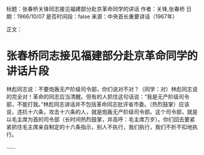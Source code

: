标题：张春桥关锋同志接见福建部分赴京革命同学的讲话
作者：关锋,张春桥
日期：1966/10/07
是否时间段：false
来源：中央首长重要讲话（1967年）

正文：

# 张春桥同志接见福建部分赴京革命同学的讲话片段

林彪同志说：不要炮轰无产阶级司令部，你们说对不对？（同学：对）林彪同志说的完全对！革命的同志应当清醒。但有的人抓住这句话说：“我是无产阶级司令部，不能打我。”林彪同志讲话并不包括革命同志批评省市委。（热烈鼓掌）应该说，违抗十六条，攻击十六条的人，就是炮轰无产阶级司令部。这个司令部，就是以毛主席为首的司令部（长时间热烈鼓掌，并高呼：毛主席万岁）。你们回去要紧紧抓住毛主席亲自制定的十六条指示，别人不执行，我们执行，我们不折不扣地执行。

……

